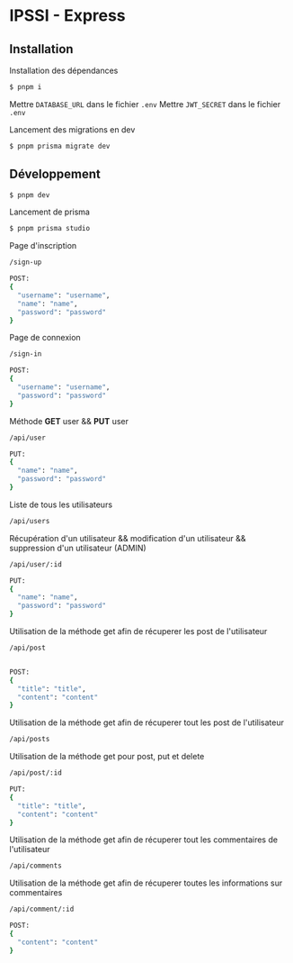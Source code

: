 # IPSSI - Express

## Installation

Installation des dépendances

```bash
$ pnpm i
```

Mettre `DATABASE_URL` dans le fichier `.env`
Mettre `JWT_SECRET` dans le fichier `.env`

Lancement des migrations en dev

```bash
$ pnpm prisma migrate dev
```

## Développement

```bash
$ pnpm dev
```

Lancement de prisma

```bash
$ pnpm prisma studio
```

Page d'inscription

```bash
/sign-up

POST:
{
  "username": "username",
  "name": "name",
  "password": "password"
}
```

Page de connexion

```bash
/sign-in

POST:
{
  "username": "username",
  "password": "password"
}
```

Méthode **GET** user && **PUT** user

```bash
/api/user

PUT:
{
  "name": "name",
  "password": "password"
}
```

Liste de tous les utilisateurs

```bash
/api/users
```

Récupération d'un utilisateur && modification d'un utilisateur && suppression d'un utilisateur (ADMIN)

```bash
/api/user/:id

PUT:
{
  "name": "name",
  "password": "password"
}
```
Utilisation de la méthode get afin de récuperer les post de l'utilisateur

```bash
/api/post


POST:
{
  "title": "title",
  "content": "content"
}
```

Utilisation de la méthode get afin de récuperer tout les post de l'utilisateur

```bash
/api/posts

```

Utilisation de la méthode get pour post, put et delete 

```bash
/api/post/:id

PUT:
{
  "title": "title",
  "content": "content"
}
```

Utilisation de la méthode get afin de récuperer tout les commentaires de l'utilisateur

```bash
/api/comments
```

Utilisation de la méthode get afin de récuperer toutes les informations sur commentaires

```bash
/api/comment/:id

POST:
{
  "content": "content"
}
```
